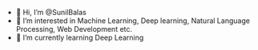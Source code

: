 - 👋 Hi, I’m @SunilBalas
- 👀 I’m interested in Machine Learning, Deep learning, Natural Language Processing, Web Development etc.
- 🌱 I’m currently learning Deep Learning

<!---
SunilBalas/SunilBalas is a ✨ special ✨ repository because its `README.md` (this file) appears on your GitHub profile.
You can click the Preview link to take a look at your changes.
--->

